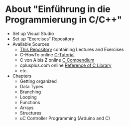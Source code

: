 # About "Einführung in die Programmierung in C/C++"

- Set up Visual Studio
- Set up "Exercises" Repository
- Available Sources
  - [This Repository](https://github.com/litec-SOEW/C-Cpp) containing Lectures and Exercises
  - C-HowTo online [C-Tutorial](https://www.c-howto.de/tutorial/einfuehrung/)
  - C von A bis Z online [C Compendium](https://openbook.rheinwerk-verlag.de/c_von_a_bis_z/)
  - cplusplus.com online [Reference of C Library](https://cplusplus.com/reference/clibrary/)
  - etc.
 - Chapters
   - Getting organized
   - Data Types
   - Branching
   - Looping
   - Functions
   - Arrays
   - Structures
   - uC Controller Programming (Arduino and C)
  

